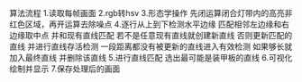 算法流程
1.读取每帧画面
2.rgb转hsv
3.形态学操作 先闭运算闭合灯带内的高亮非红色区域，再开运算去除噪点
4.逐行从上到下检测水平边缘 匹配相邻左边缘和右边缘取中点 并和现有直线匹配 若不是任意现有直线就创建新直线 否则更新匹配的直线
并进行直线存活检测 一段距离都没有被更新的直线进入有效检测 如果够长就加入最终直线 并删除该直线
5.进行直线匹配 选出最可能是装甲板的直线 
6.可视化绘制并显示
7.保存处理后的画面
